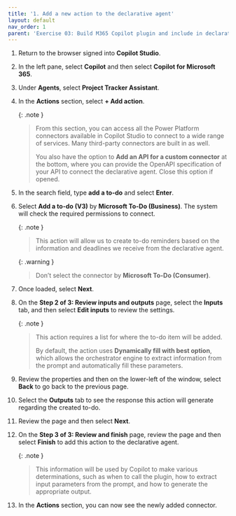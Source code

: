 ```yaml
---
title: '1. Add a new action to the declarative agent'
layout: default
nav_order: 1
parent: 'Exercise 03: Build M365 Copilot plugin and include in declarative agent'
---
```


1. Return to the browser signed into **Copilot Studio**.  

1. In the left pane, select **Copilot** and then select **Copilot for Microsoft 365**. 

1. Under **Agents**, select **Project Tracker Assistant**. 

1. In the **Actions** section, select **+ Add action**. 

    {: .note }
    > From this section, you can access all the Power Platform connectors available in Copilot Studio to connect to a wide range of services. Many third-party connectors are built in as well.   
    > 
    > You also have the option to **Add an API for a custom connector** at the bottom, where you can provide the OpenAPI specification of your API to connect the declarative agent. Close this option if opened. 

 
1. In the search field, type **add a to-do** and select **Enter**. 

1. Select **Add a to-do (V3)** by **Microsoft To-Do (Business)**. The system will check the required permissions to connect. 

    {: .note }
    > This action will allow us to create to-do reminders based on the information and deadlines we receive from the declarative agent.   

    {: .warning }
    > Don’t select the connector by **Microsoft To-Do (Consumer)**. 

1. Once loaded, select **Next**. 

1. On the **Step 2 of 3: Review inputs and outputs** page, select the **Inputs** tab, and then select **Edit inputs** to review the settings. 

    {: .note }
    > This action requires a list for where the to-do item will be added.   
    > 
    > By default, the action uses **Dynamically fill with best option**, which allows the orchestrator engine to extract information from the prompt and automatically fill these parameters. 

 
1. Review the properties and then on the lower-left of the window, select **Back** to go back to the previous page. 

 
1. Select the **Outputs** tab to see the response this action will generate regarding the created to-do. 

 
1. Review the page and then select **Next**. 

 
1. On the **Step 3 of 3: Review and finish** page, review the page and then select **Finish** to add this action to the declarative agent. 
 
    {: .note }
    > This information will be used by Copilot to make various determinations, such as when to call the plugin, how to extract input parameters from the prompt, and how to generate the appropriate output. 


1. In the **Actions** section, you can now see the newly added connector. 
